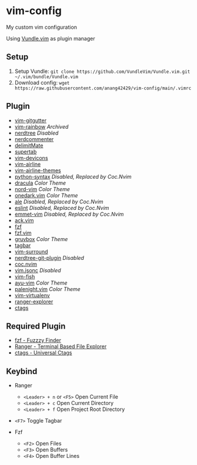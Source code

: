 # vim-config
My custom vim configuration

Using [Vundle.vim](https://github.com/VundleVim/Vundle.vim) as plugin manager

## Setup
1. Setup Vundle: ```git clone https://github.com/VundleVim/Vundle.vim.git ~/.vim/bundle/Vundle.vim```
2. Download config: ```wget https://raw.githubusercontent.com/anang42429/vim-config/main/.vimrc```

## Plugin
- [vim-gitgutter](https://github.com/airblade/vim-gitgutter)
- [vim-rainbow](https://github.com/frazrepo/vim-rainbow) *Archived*
- [nerdtree](https://github.com/preservim/nerdtree) *Disabled*
- [nerdcommenter](https://github.com/preservim/nerdcommenter)
- [delimitMate](https://github.com/Raimondi/delimitMate)
- [supertab](https://github.com/ervandew/supertab)
- [vim-devicons](https://github.com/ryanoasis/vim-devicons)
- [vim-airline](https://github.com/vim-airline/vim-airline)
- [vim-airline-themes](https://github.com/vim-airline/vim-airline)
- [python-syntax](https://github.com/vim-python/python-syntax) *Disabled, Replaced by Coc.Nvim*
- [dracula](https://draculatheme.com/vim) *Color Theme*
- [nord-vim](https://github.com/arcticicestudio/nord-vim) *Color Theme*
- [onedark.vim](https://github.com/joshdick/onedark.vim) *Color Theme*
- [ale](https://github.com/dense-analysis/ale) *Disabled, Replaced by Coc.Nvim*
- [eslint](https://vimawesome.com/plugin/eslint) *Disabled, Replaced by Coc.Nvim*
- [emmet-vim](https://github.com/mattn/emmet-vim) *Disabled, Replaced by Coc.Nvim*
- [ack.vim](https://github.com/mileszs/ack.vim)
- [fzf](https://github.com/junegunn/fzf/blob/master/README-VIM.md)
- [fzf.vim](https://github.com/junegunn/fzf.vim)
- [gruvbox](https://github.com/morhetz/gruvbox) *Color Theme*
- [tagbar](https://github.com/preservim/tagbar)
- [vim-surround](https://github.com/tpope/vim-surround)
- [nerdtree-git-plugin](https://github.com/Xuyuanp/nerdtree-git-plugin) *Disabled*
- [coc.nvim](https://github.com/neoclide/coc.nvim)
- [vim.jsonc](https://github.com/kevinoid/vim-jsonc) *Disabled*
- [vim-fish](https://github.com/dag/vim-fish)
- [ayu-vim](https://github.com/ayu-theme/ayu-vim) *Color Theme*
- [palenight.vim](https://github.com/drewtempelmeyer/palenight.vim) *Color Theme*
- [vim-virtualenv](https://github.com/jmcantrell/vim-virtualenv)
- [ranger-explorer](https://github.com/iberianpig/ranger-explorer.vim)
- [ctags](https://vimawesome.com/plugin/ctags)

## Required Plugin
- [fzf - Fuzzzy Finder](https://github.com/junegunn/fzf)
- [Ranger - Terminal Based File Explorer](https://github.com/ranger/ranger)
- [ctags - Universal Ctags](https://github.com/universal-ctags/ctags)

## Keybind
- Ranger
  * `<Leader> + n` or `<F5>` Open Current File
  * `<Leader> + c` Open Current Directory
  * `<Leader> + f` Open Project Root Directory

- `<F7>` Toggle Tagbar
- Fzf
  * `<F2>` Open Files
  * `<F3>` Open Buffers
  * `<F4>` Open Buffer Lines
